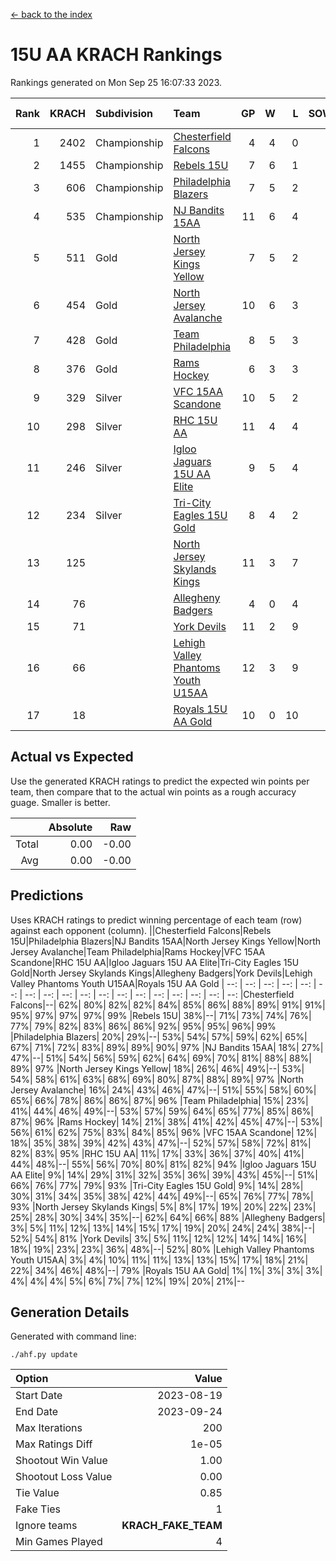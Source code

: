 [<- back to the index](readme.md)
# 15U AA KRACH Rankings
Rankings generated on Mon Sep 25 16:07:33 2023.

Rank|KRACH|Subdivision|Team|GP|W|L|SOW|SOL|T|SoS|Exp Wins|Win Diff
---:|---:|:---|:---|---:|---:|---:|---:|---:|---:|---:|---:|---:
1|2402|Championship|[Chesterfield Falcons](https://gamesheetstats.com/seasons/3659/teams/143334/schedule)|4|4|0|0|0|0|506|4.8|-0.0
2|1455|Championship|[Rebels 15U](https://gamesheetstats.com/seasons/3659/teams/140654/schedule)|7|6|1|0|0|0|559|6.8|-0.0
3|606|Championship|[Philadelphia Blazers](https://gamesheetstats.com/seasons/3659/teams/140652/schedule)|7|5|2|0|0|0|315|5.9|0.0
4|535|Championship|[NJ Bandits 15AA](https://gamesheetstats.com/seasons/3659/teams/140648/schedule)|11|6|4|0|0|1|534|7.7|0.0
5|511|Gold|[North Jersey Kings Yellow](https://gamesheetstats.com/seasons/3659/teams/140650/schedule)|7|5|2|0|0|0|275|5.9|0.0
6|454|Gold|[North Jersey Avalanche](https://gamesheetstats.com/seasons/3659/teams/140649/schedule)|10|6|3|0|0|1|323|7.7|0.0
7|428|Gold|[Team Philadelphia](https://gamesheetstats.com/seasons/3659/teams/140657/schedule)|8|5|3|0|0|0|401|5.9|0.0
8|376|Gold|[Rams Hockey](https://gamesheetstats.com/seasons/3659/teams/140653/schedule)|6|3|3|0|0|0|658|3.8|-0.0
9|329|Silver|[VFC 15AA Scandone](https://gamesheetstats.com/seasons/3659/teams/140659/schedule)|10|5|2|0|0|3|397|8.4|0.0
10|298|Silver|[RHC 15U AA](https://gamesheetstats.com/seasons/3659/teams/140655/schedule)|11|4|4|0|0|3|365|7.4|0.0
11|246|Silver|[Igloo Jaguars 15U AA Elite](https://gamesheetstats.com/seasons/3659/teams/140645/schedule)|9|5|4|0|0|0|283|5.9|0.0
12|234|Silver|[Tri-City Eagles 15U Gold](https://gamesheetstats.com/seasons/3659/teams/140658/schedule)|8|4|2|0|0|2|172|6.6|0.0
13|125||[North Jersey Skylands Kings](https://gamesheetstats.com/seasons/3659/teams/140651/schedule)|11|3|7|0|0|1|398|4.7|0.0
14|76||[Allegheny Badgers](https://gamesheetstats.com/seasons/3659/teams/143336/schedule)|4|0|4|0|0|0|946|0.8|-0.0
15|71||[York Devils](https://gamesheetstats.com/seasons/3659/teams/140660/schedule)|11|2|9|0|0|0|399|2.9|0.0
16|66||[Lehigh Valley Phantoms Youth U15AA](https://gamesheetstats.com/seasons/3659/teams/140646/schedule)|12|3|9|0|0|0|255|3.9|0.0
17|18||[Royals 15U AA Gold](https://gamesheetstats.com/seasons/3659/teams/140656/schedule)|10|0|10|0|0|0|290|0.9|0.0

## Actual vs Expected
Use the generated KRACH ratings to predict the expected win points per team, then compare that to the actual win points as a rough accuracy guage. Smaller is better.

||Absolute|Raw
|---:|---:|---:
|Total|0.00|-0.00
|Avg|0.00|-0.00

## Predictions
Uses KRACH ratings to predict winning percentage of each team (row) against each opponent (column).
||Chesterfield Falcons|Rebels 15U|Philadelphia Blazers|NJ Bandits 15AA|North Jersey Kings Yellow|North Jersey Avalanche|Team Philadelphia|Rams Hockey|VFC 15AA Scandone|RHC 15U AA|Igloo Jaguars 15U AA Elite|Tri-City Eagles 15U Gold|North Jersey Skylands Kings|Allegheny Badgers|York Devils|Lehigh Valley Phantoms Youth U15AA|Royals 15U AA Gold
| --: | --: | --: | --: | --: | --: | --: | --: | --: | --: | --: | --: | --: | --: | --: | --: | --: | --: 
|Chesterfield Falcons|--| 62%| 80%| 82%| 82%| 84%| 85%| 86%| 88%| 89%| 91%| 91%| 95%| 97%| 97%| 97%| 99%
|Rebels 15U| 38%|--| 71%| 73%| 74%| 76%| 77%| 79%| 82%| 83%| 86%| 86%| 92%| 95%| 95%| 96%| 99%
|Philadelphia Blazers| 20%| 29%|--| 53%| 54%| 57%| 59%| 62%| 65%| 67%| 71%| 72%| 83%| 89%| 89%| 90%| 97%
|NJ Bandits 15AA| 18%| 27%| 47%|--| 51%| 54%| 56%| 59%| 62%| 64%| 69%| 70%| 81%| 88%| 88%| 89%| 97%
|North Jersey Kings Yellow| 18%| 26%| 46%| 49%|--| 53%| 54%| 58%| 61%| 63%| 68%| 69%| 80%| 87%| 88%| 89%| 97%
|North Jersey Avalanche| 16%| 24%| 43%| 46%| 47%|--| 51%| 55%| 58%| 60%| 65%| 66%| 78%| 86%| 86%| 87%| 96%
|Team Philadelphia| 15%| 23%| 41%| 44%| 46%| 49%|--| 53%| 57%| 59%| 64%| 65%| 77%| 85%| 86%| 87%| 96%
|Rams Hockey| 14%| 21%| 38%| 41%| 42%| 45%| 47%|--| 53%| 56%| 61%| 62%| 75%| 83%| 84%| 85%| 96%
|VFC 15AA Scandone| 12%| 18%| 35%| 38%| 39%| 42%| 43%| 47%|--| 52%| 57%| 58%| 72%| 81%| 82%| 83%| 95%
|RHC 15U AA| 11%| 17%| 33%| 36%| 37%| 40%| 41%| 44%| 48%|--| 55%| 56%| 70%| 80%| 81%| 82%| 94%
|Igloo Jaguars 15U AA Elite|  9%| 14%| 29%| 31%| 32%| 35%| 36%| 39%| 43%| 45%|--| 51%| 66%| 76%| 77%| 79%| 93%
|Tri-City Eagles 15U Gold|  9%| 14%| 28%| 30%| 31%| 34%| 35%| 38%| 42%| 44%| 49%|--| 65%| 76%| 77%| 78%| 93%
|North Jersey Skylands Kings|  5%|  8%| 17%| 19%| 20%| 22%| 23%| 25%| 28%| 30%| 34%| 35%|--| 62%| 64%| 66%| 88%
|Allegheny Badgers|  3%|  5%| 11%| 12%| 13%| 14%| 15%| 17%| 19%| 20%| 24%| 24%| 38%|--| 52%| 54%| 81%
|York Devils|  3%|  5%| 11%| 12%| 12%| 14%| 14%| 16%| 18%| 19%| 23%| 23%| 36%| 48%|--| 52%| 80%
|Lehigh Valley Phantoms Youth U15AA|  3%|  4%| 10%| 11%| 11%| 13%| 13%| 15%| 17%| 18%| 21%| 22%| 34%| 46%| 48%|--| 79%
|Royals 15U AA Gold|  1%|  1%|  3%|  3%|  3%|  4%|  4%|  4%|  5%|  6%|  7%|  7%| 12%| 19%| 20%| 21%|--

## Generation Details

Generated with command line:
```
./ahf.py update
```

| Option | Value |
| :----- | ----: |
| Start Date | 2023-08-19 |
| End Date | 2023-09-24 |
| Max Iterations | 200 |
| Max Ratings Diff | 1e-05 |
| Shootout Win Value | 1.00 |
| Shootout Loss Value | 0.00 |
| Tie Value | 0.85 |
| Fake Ties | 1 |
| Ignore teams | __KRACH_FAKE_TEAM__ |
| Min Games Played | 4 |


